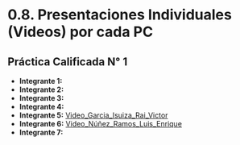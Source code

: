 # 0.8. Presentaciones Individuales (Videos) por cada PC

## Práctica Calificada N° 1

- **Integrante 1:**
- **Integrante 2:**
- **Integrante 3:**
- **Integrante 4:**
- **Integrante 5:** [Video_Garcia_Isuiza_Rai_Victor](https://youtu.be/ucRQfQAAph0)
- **Integrante 6:** [Video_Núñez_Ramos_Luis_Enrique](https://youtu.be/l2K_8hCqgyY)
- **Integrante 7:**  


